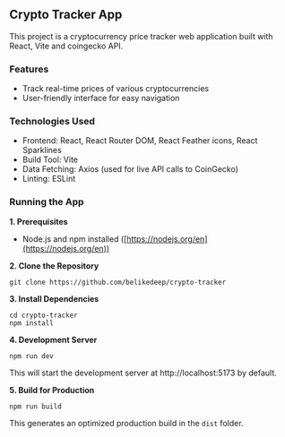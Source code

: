 ## Crypto Tracker App

This project is a cryptocurrency price tracker web application built with React, Vite and coingecko API.

### Features

- Track real-time prices of various cryptocurrencies
- User-friendly interface for easy navigation

### Technologies Used

- Frontend: React, React Router DOM, React Feather icons, React Sparklines
- Build Tool: Vite
- Data Fetching: Axios (used for live API calls to CoinGecko)
- Linting: ESLint

### Running the App

**1. Prerequisites**

- Node.js and npm installed ([https://nodejs.org/en](https://nodejs.org/en))

**2. Clone the Repository**

```
git clone https://github.com/belikedeep/crypto-tracker
```

**3. Install Dependencies**

```
cd crypto-tracker
npm install
```

**4. Development Server**

```
npm run dev
```

This will start the development server at http://localhost:5173 by default.

**5. Build for Production**

```
npm run build
```

This generates an optimized production build in the `dist` folder.
